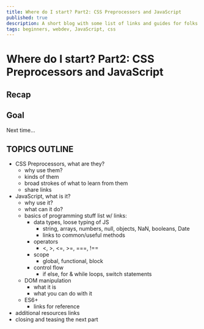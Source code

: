 ```yaml
---
title: Where do I start? Part2: CSS Preprocessors and JavaScript
published: true
description: A short blog with some list of links and guides for folks starting out.
tags: beginners, webdev, JavaScript, css
---
```

# Where do I start? Part2: CSS Preprocessors and JavaScript
## Recap
## Goal
Next time...

## TOPICS OUTLINE
  - CSS Preprocessors, what are they?
    - why use them?
    - kinds of them
    - broad strokes of what to learn from them
    - share links 
  - JavaScript, what is it?
    - why use it?
    - what can it do?
    - basics of programming stuff list w/ links:
      - data types, loose typing of JS
        - string, arrays, numbers, null, objects, NaN, booleans, Date
        - links to common/useful methods
      - operators
        - <, >, <=, >=, ===, !== 
      - scope
        - global, functional, block
      - control flow
        - if else, for & while loops, switch statements
    - DOM manipulation
      - what it is
      - what you can do with it
    - ES6+
      - links for reference
  - additional resources links  
  - closing and teasing the next part
  
  

    
